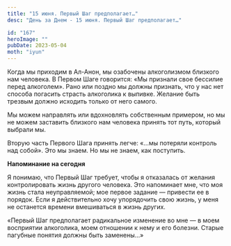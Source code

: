 ```yaml
---
title: "15 июня. Первый Шаг предполагает…"
desc: "День за Днем - 15 июня. Первый Шаг предполагает…"

id: "167"
heroImage: ""
pubDate: 2023-05-04
moth: "iyun"
---
```


Когда мы приходим в Ал-Анон, мы озабочены алкоголизмом близкого нам человека.
В Первом Шаге говорится: «Мы признали свое бессилие перед алкоголем». Рано или
поздно мы должны признать, что у нас нет способа погасить страсть алкоголика к
выпивке. Желание быть трезвым должно исходить только от него самого.

Мы можем направлять или вдохновлять собственным примером, но мы не можем
заставить близкого нам человека принять тот путь, который выбрали мы.

Вторую часть Первого Шага принять легче: «…мы потеряли контроль над собой».
Это мы знаем. Но мы не знаем, как поступить.

**Напоминание на сегодня**

Я понимаю, что Первый Шаг требует, чтобы я отказалась от желания
контролировать жизнь другого человека. Это напоминает мне, что моя жизнь стала
неуправляемой; мое первое задание — привести ее в порядок. Если я
действительно хочу упорядочить свою жизнь, у меня не останется времени
вмешиваться в жизнь других.

«Первый Шаг предполагает радикальное изменение во мне — в моем восприятии
алкоголика, моем отношении к нему и его болезни. Старые пагубные понятия
должны быть заменены…»
